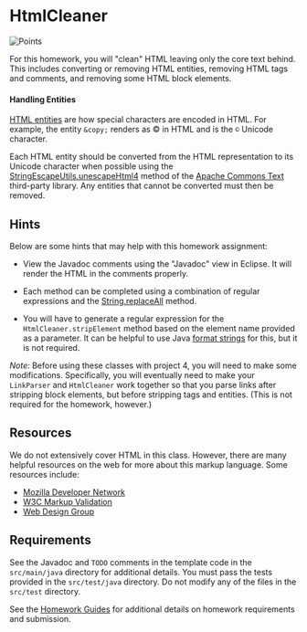 HtmlCleaner
=================================================

![Points](../../blob/badges/points.svg)

For this homework, you will "clean" HTML leaving only the core text behind. This includes converting or removing HTML entities, removing HTML tags and comments, and removing some HTML block elements.

#### Handling Entities ####

[HTML entities](https://developer.mozilla.org/en-US/docs/Glossary/Entity) are how special characters are encoded in HTML. For example, the entity `&copy;` renders as &copy; in HTML and is the `©` Unicode character.

Each HTML entity should be converted from the HTML representation to its Unicode character when possible using the [StringEscapeUtils.unescapeHtml4](https://commons.apache.org/proper/commons-text/javadocs/api-release/org/apache/commons/text/StringEscapeUtils.html#unescapeHtml4(java.lang.String)) method of the [Apache Commons Text](https://commons.apache.org/proper/commons-text/) third-party library. Any entities that cannot be converted must then be removed. 

## Hints ##

Below are some hints that may help with this homework assignment:

  - View the Javadoc comments using the "Javadoc" view in Eclipse. It will render the HTML in the comments properly.

  - Each method can be completed using a combination of regular expressions and the [String.replaceAll](https://docs.oracle.com/en/java/javase/15/docs/api/java.base/java/lang/String.html#replaceAll(java.lang.String,java.lang.String)) method.
  
  - You will have to generate a regular expression for the `HtmlCleaner.stripElement` method based on the element name provided as a parameter. It can be helpful to use Java [format strings](https://docs.oracle.com/en/java/javase/15/docs/api/java.base/java/util/Formatter.html) for this, but it is not required.

*Note:* Before using these classes with project 4, you will need to make some modifications. Specifically, you will eventually need to make your `LinkParser` and `HtmlCleaner` work together so that you parse links after stripping block elements, but before stripping tags and entities. (This is not required for the homework, however.)

## Resources ##

We do not extensively cover HTML in this class. However, there are many helpful resources on the web for more about this markup language. Some resources include:

  - [Mozilla Developer Network](https://developer.mozilla.org/en-US/docs/Web/HTML)
  - [W3C Markup Validation](https://validator.w3.org/)
  - [Web Design Group](https://htmlhelp.com/)

## Requirements ##

See the Javadoc and `TODO` comments in the template code in the `src/main/java` directory for additional details. You must pass the tests provided in the `src/test/java` directory. Do not modify any of the files in the `src/test` directory.

See the [Homework Guides](https://usf-cs212-spring2021.github.io/guides/homework/) for additional details on homework requirements and submission.
